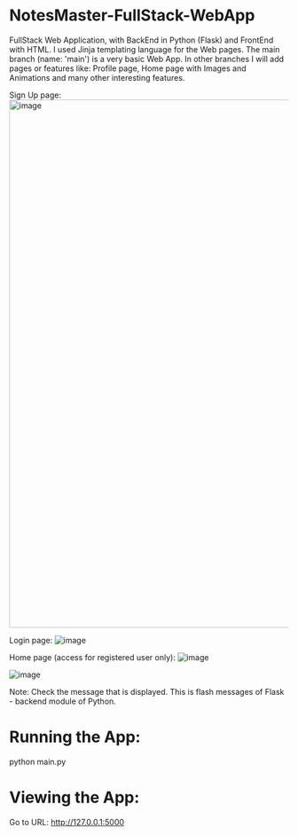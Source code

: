 # NotesMaster-FullStack-WebApp
FullStack Web Application, with BackEnd in Python (Flask) and FrontEnd with HTML.
I used Jinja templating language for the Web pages.
The main branch (name: 'main') is a very basic Web App.
In other branches I will add pages or features like: 
Profile page, Home page with Images and Animations and many other interesting features.

Sign Up page:
<img width="952" alt="image" src="https://user-images.githubusercontent.com/58309185/187580026-03d0bc4f-e18a-4f37-acba-9730af907026.png">

Login page:
![image](https://user-images.githubusercontent.com/58309185/187580153-067c5d3a-bd8c-4017-9e4e-802a481bac4a.png)

Home page (access for registered user only):
![image](https://user-images.githubusercontent.com/58309185/187580472-e4b1796e-596c-4043-8cc5-c6e618fd6d4d.png)

![image](https://user-images.githubusercontent.com/58309185/187580712-0b9108ac-7c47-46de-a0d1-da2024aff9b5.png)

Note: Check the message that is displayed. This is flash messages of Flask - backend module of Python.

# Running the App:
python main.py

# Viewing the App:
Go to URL: http://127.0.0.1:5000
